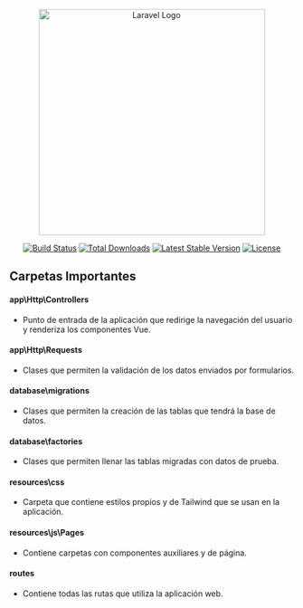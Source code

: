 <p align="center"><a href="https://laravel.com" target="_blank"><img src="https://raw.githubusercontent.com/laravel/art/master/logo-lockup/5%20SVG/2%20CMYK/1%20Full%20Color/laravel-logolockup-cmyk-red.svg" width="400" alt="Laravel Logo"></a></p>

<p align="center">
<a href="https://github.com/laravel/framework/actions"><img src="https://github.com/laravel/framework/workflows/tests/badge.svg" alt="Build Status"></a>
<a href="https://packagist.org/packages/laravel/framework"><img src="https://img.shields.io/packagist/dt/laravel/framework" alt="Total Downloads"></a>
<a href="https://packagist.org/packages/laravel/framework"><img src="https://img.shields.io/packagist/v/laravel/framework" alt="Latest Stable Version"></a>
<a href="https://packagist.org/packages/laravel/framework"><img src="https://img.shields.io/packagist/l/laravel/framework" alt="License"></a>
</p>

## Carpetas Importantes
#### app\Http\Controllers  
- Punto de entrada de la aplicación que redirige la navegación del usuario y renderiza los componentes Vue.

#### app\Http\Requests
- Clases que permiten la validación de los datos enviados por formularios.

#### database\migrations
- Clases que permiten la creación de las tablas que tendrá la base de datos.

#### database\factories
- Clases que permiten llenar las tablas migradas con datos de prueba.

#### resources\css
- Carpeta que contiene estilos propios y de Tailwind que se usan en la aplicación.

#### resources\js\Pages
- Contiene carpetas con componentes auxiliares y de página.

#### routes
- Contiene todas las rutas que utiliza la aplicación web.


